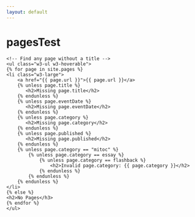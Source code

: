 ```yaml
---
layout: default
---
```


<div class="w3-container">
    <h1><b>pagesTest</b></h1>
    
    <!-- Find any page without a title -->
    <ul class="w3-ul w3-hoverable">
    {% for page in site.pages %}
    <li class="w3-large">
    	<a href="{{ page.url }}">{{ page.url }}</a>
    	{% unless page.title %}
    	   <h2>Missing page.title</h2>
    	{% endunless %}	
    	{% unless page.eventDate %}
    	   <h2>Missing page.eventDate</h2>
    	{% endunless %}	
    	{% unless page.category %}
    	   <h2>Missing page.category</h2>
    	{% endunless %}	
    	{% unless page.published %}
    	   <h2>Missing page.published</h2>
    	{% endunless %}	
    	{% unless page.category == "mitoc" %}
    		{% unless page.category == essay %}
    			{% unless page.category == flashback %}
    				<h2>Invalid page.category: {{ page.category }}</h2>
    			{% endunless %}	
    		{% endunless %}	
    	{% endunless %}	
    </li>
    {% else %}
    <h2>No Pages</h3>
    {% endfor %}
    </ul>
    
</div>
